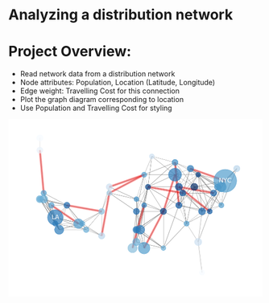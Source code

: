 # Analyzing a distribution network

# Project Overview:
* Read network data from a distribution network
* Node attributes: Population, Location (Latitude, Longitude)
* Edge weight: Travelling Cost for this connection
* Plot the graph diagram corresponding to location
* Use Population and Travelling Cost for styling

![alt text](https://github.com/janS95/analyzing_a_distribution_network/blob/main/images/network.png "Distribution Network")
